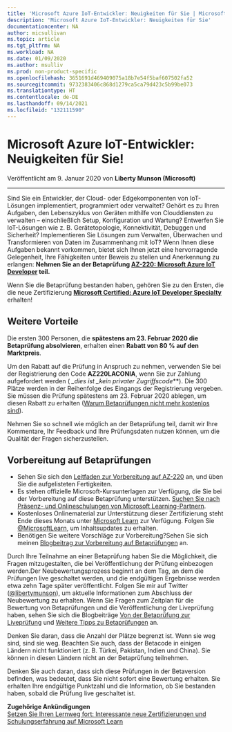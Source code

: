 ```yaml
---
title: 'Microsoft Azure IoT-Entwickler: Neuigkeiten für Sie | Microsoft-Dokumentation'
description: 'Microsoft Azure IoT-Entwickler: Neuigkeiten für Sie'
documentationcenter: NA
author: micsullivan
ms.topic: article
ms.tgt_pltfrm: NA
ms.workload: NA
ms.date: 01/09/2020
ms.author: msulliv
ms.prod: non-product-specific
ms.openlocfilehash: 3651691d469409075a18b7e54f5baf607502fa52
ms.sourcegitcommit: 9732383406c868d1279ca5ca79d423c5b99be073
ms.translationtype: HT
ms.contentlocale: de-DE
ms.lasthandoff: 09/14/2021
ms.locfileid: "132111590"
---
```

# <a name="microsoft-azure-iot-developers-ive-got-something-for-you"></a>Microsoft Azure IoT-Entwickler: Neuigkeiten für Sie!

Veröffentlicht am 9. Januar 2020 von **Liberty Munson (Microsoft)**

___

Sind Sie ein Entwickler, der Cloud- oder Edgekomponenten von IoT-Lösungen implementiert, programmiert oder verwaltet? Gehört es zu Ihren Aufgaben, den Lebenszyklus von Geräten mithilfe von Clouddiensten zu verwalten – einschließlich Setup, Konfiguration und Wartung? Entwerfen Sie IoT-Lösungen wie z. B. Gerätetopologie, Konnektivität, Debuggen und Sicherheit? Implementieren Sie Lösungen zum Verwalten, Überwachen und Transformieren von Daten im Zusammenhang mit IoT? Wenn Ihnen diese Aufgaben bekannt vorkommen, bietet sich Ihnen jetzt eine hervorragende Gelegenheit, Ihre Fähigkeiten unter Beweis zu stellen und Anerkennung zu erlangen: **Nehmen Sie an der Betaprüfung [AZ-220: Microsoft Azure IoT Developer](https://docs.microsoft.com/learn/certifications/exams/az-220?WT.mc_id=az220_AZ220blog_cert_examaz220-blog-wwl) teil.**

Wenn Sie die Betaprüfung bestanden haben, gehören Sie zu den Ersten, die die neue Zertifizierung **[Microsoft Certified: Azure IoT Developer Specialty](https://docs.microsoft.com/learn/certifications/azure-iot-developer-specialty?WT.mc_id=az220_AZ220blog_cert_aziotdeveloper-blog-wwl)** erhalten!

## <a name="it-gets-better"></a>Weitere Vorteile

Die ersten 300 Personen, die **spätestens am 23. Februar 2020 die Betaprüfung absolvieren**, erhalten einen **Rabatt von 80 % auf den Marktpreis**.

Um den Rabatt auf die Prüfung in Anspruch zu nehmen, verwenden Sie bei der Registrierung den Code **AZ220LACONIA**, wenn Sie zur Zahlung aufgefordert werden ( **_dies ist _*kein** privater Zugriffscode***). Die 300 Plätze werden in der Reihenfolge des Eingangs der Registrierung vergeben. Sie müssen die Prüfung spätestens am 23. Februar 2020 ablegen, um diesen Rabatt zu erhalten ([Warum Betaprüfungen nicht mehr kostenlos sind](https://www.microsoft.com/en-us/learning/community-blog-post.aspx?BlogId=8&Id=374922)).

Nehmen Sie so schnell wie möglich an der Betaprüfung teil, damit wir Ihre Kommentare, Ihr Feedback und Ihre Prüfungsdaten nutzen können, um die Qualität der Fragen sicherzustellen.

## <a name="preparing-for-beta-exams"></a>Vorbereitung auf Betaprüfungen

- Sehen Sie sich den [Leitfaden zur Vorbereitung auf AZ-220](https://docs.microsoft.com/learn/certifications/exams/az-220?WT.mc_id=az220_AZ220blog_cert_examaz220-blog-wwl) an, und üben Sie die aufgelisteten Fertigkeiten.
- Es stehen offizielle Microsoft-Kursunterlagen zur Verfügung, die Sie bei der Vorbereitung auf diese Betaprüfung unterstützen. [Suchen Sie nach Präsenz- und Onlineschulungen von Microsoft Learning-Partnern](https://www.microsoft.com/learning/partners.aspx).
- Kostenloses Onlinematerial zur Unterstützung dieser Zertifizierung steht Ende dieses Monats unter [Microsoft Learn](https://www.microsoft.com/learn) zur Verfügung. Folgen Sie [@MicrosoftLearn](https://twitter.com/microsoftlearn), um Inhaltsupdates zu erhalten. 
- Benötigen Sie weitere Vorschläge zur Vorbereitung?Sehen Sie sich meinen [Blogbeitrag zur Vorbereitung auf Betaprüfungen](https://www.microsoft.com/en-us/learning/community-blog-post.aspx?BlogId=8&Id=374544) an.

Durch Ihre Teilnahme an einer Betaprüfung haben Sie die Möglichkeit, die Fragen mitzugestalten, die bei Veröffentlichung der Prüfung einbezogen werden.Der Neubewertungsprozess beginnt an dem Tag, an dem die Prüfungen live geschaltet werden, und die endgültigen Ergebnisse werden etwa zehn Tage später veröffentlicht. Folgen Sie mir auf Twitter ([@libertymunson](https://twitter.com/LibertyMunson)), um aktuelle Informationen zum Abschluss der Neubewertung zu erhalten. Wenn Sie Fragen zum Zeitplan für die Bewertung von Betaprüfungen und die Veröffentlichung der Liveprüfung haben, sehen Sie sich die Blogbeiträge [Von der Betaprüfung zur Liveprüfung](https://www.microsoft.com/en-us/learning/community-blog-post.aspx?BlogId=8&Id=374675) und [Weitere Tipps zu Betaprüfungen](https://www.microsoft.com/en-us/learning/community-blog-post.aspx?BlogId=8&Id=374723) an.

Denken Sie daran, dass die Anzahl der Plätze begrenzt ist. Wenn sie weg sind, sind sie weg. Beachten Sie auch, dass der Betacode in einigen Ländern nicht funktioniert (z. B. Türkei, Pakistan, Indien und China). Sie können in diesen Ländern nicht an der Betaprüfung teilnehmen.

Denken Sie auch daran, dass sich diese Prüfungen in der Betaversion befinden, was bedeutet, dass Sie nicht sofort eine Bewertung erhalten. Sie erhalten Ihre endgültige Punktzahl und die Information, ob Sie bestanden haben, sobald die Prüfung live geschaltet ist.

**Zugehörige Ankündigungen**  
[Setzen Sie Ihren Lernweg fort: Interessante neue Zertifizierungen und Schulungserfahrung auf Microsoft Learn](https://www.microsoft.com/en-us/learning/community-blog-post.aspx?BlogId=8&Id=375268)